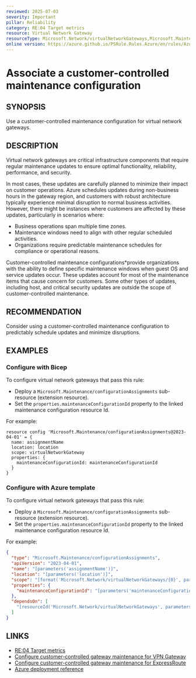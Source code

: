 ```yaml
---
reviewed: 2025-07-03
severity: Important
pillar: Reliability
category: RE:04 Target metrics
resource: Virtual Network Gateway
resourceType: Microsoft.Network/virtualNetworkGateways,Microsoft.Maintenance/configurationAssignments
online version: https://azure.github.io/PSRule.Rules.Azure/en/rules/Azure.VNG.MaintenanceConfig/
---
```


# Associate a customer-controlled maintenance configuration

## SYNOPSIS

Use a customer-controlled maintenance configuration for virtual network gateways.

## DESCRIPTION

Virtual network gateways are critical infrastructure components that require regular maintenance updates to ensure optimal
functionality, reliability, performance, and security.

In most cases, these updates are carefully planned to minimize their impact on customer operations.
Azure schedules updates during non-business hours in the gateway region, and customers with robust architecture
typically experience minimal disruption to normal business activities.
However, there might be instances where customers are affected by these updates, particularly in scenarios where:

- Business operations span multiple time zones.
- Maintenance windows need to align with other regular scheduled activities.
- Organizations require predictable maintenance schedules for compliance or operational reasons.

Customer-controlled maintenance configurations*provide organizations with the ability to define specific maintenance
windows when guest OS and service updates occur.
These updates account for most of the maintenance items that cause concern for customers.
Some other types of updates, including host, and critical security updates are outside the scope of customer-controlled maintenance.

## RECOMMENDATION

Consider using a customer-controlled maintenance configuration to predictably schedule updates and minimize disruptions.

## EXAMPLES

### Configure with Bicep

To configure virtual network gateways that pass this rule:

- Deploy a `Microsoft.Maintenance/configurationAssignments` sub-resource (extension resource).
- Set the `properties.maintenanceConfigurationId` property to the linked maintenance configuration resource Id.

For example:

```bicep
resource config 'Microsoft.Maintenance/configurationAssignments@2023-04-01' = {
  name: assignmentName
  location: location
  scope: virtualNetworkGateway
  properties: {
    maintenanceConfigurationId: maintenanceConfigurationId
  }
}
```

### Configure with Azure template

To configure virtual network gateways that pass this rule:

- Deploy a `Microsoft.Maintenance/configurationAssignments` sub-resource (extension resource).
- Set the `properties.maintenanceConfigurationId` property to the linked maintenance configuration resource Id.

For example:

```json
{
  "type": "Microsoft.Maintenance/configurationAssignments",
  "apiVersion": "2023-04-01",
  "name": "[parameters('assignmentName')]",
  "location": "[parameters('location')]",
  "scope": "[format('Microsoft.Network/virtualNetworkGateways/{0}', parameters('name'))]",
  "properties": {
    "maintenanceConfigurationId": "[parameters('maintenanceConfigurationId')]"
  },
  "dependsOn": [
    "[resourceId('Microsoft.Network/virtualNetworkGateways', parameters('name'))]"
  ]
}
```

## LINKS

- [RE:04 Target metrics](https://learn.microsoft.com/azure/well-architected/reliability/metrics)
- [Configure customer-controlled gateway maintenance for VPN Gateway](https://learn.microsoft.com/azure/vpn-gateway/customer-controlled-gateway-maintenance)
- [Configure customer-controlled gateway maintenance for ExpressRoute](https://learn.microsoft.com/azure/expressroute/customer-controlled-gateway-maintenance)
- [Azure deployment reference](https://learn.microsoft.com/azure/templates/microsoft.maintenance/configurationassignments)
